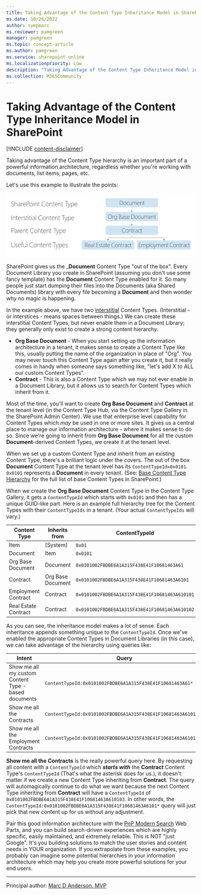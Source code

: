 ```yaml
---
title: Taking Advantage of the Content Type Inheritance Model in SharePoint
ms.date: 10/26/2022
author: sympmarc
ms.reviewer: pamgreen
manager: pamgreen
ms.topic: concept-article
ms.author: pamgreen
ms.service: sharepoint-online
ms.localizationpriority: Low
description: "Taking Advantage of the Content Type Inheritance Model in SharePoint"
ms.collection: M365Community
---
```

# Taking Advantage of the Content Type Inheritance Model in SharePoint

[!INCLUDE [content-disclaimer](includes/content-disclaimer.md)]

Taking advantage of the Content Type hierarchy is an important part of a powerful information architecture, regardless whether you're working with documents, list items, pages, etc.

Let's use this example to illustrate the points:

![Content Type Hierarchy](media/taking-advantage-content-type-inheritance-sharepoint/content-type-hierarchy.png)

SharePoint gives us the ___Document__ Content Type "out of the box". Every Document Library you create in SharePoint (assuming you don't use some fancy template) has the __Document__ Content Type enabled for it. So many people just start dumping their files into the Documents (aka Shared Documents) library with every file becoming a __Document__ and then wonder why no magic is happening.

In the example above, we have two [interstitial](https://www.dictionary.com/browse/interstice) Content Types. (Interstitial - or interstices - means spaces between things.) We can create these interstitial Content Types, but never enable them in a Document Library; they generally only exist to create a strong content hierarchy.

- __Org Base Document__ - When you start setting up the information architecture in a tenant, it makes sense to create a Content Type like this, usually putting the name of the organization in place of "Org". You may never touch this Content Type again after you create it, but it really comes in handy when someone says something like, "let's add X to ALL our custom Content Types".
- __Contract__ - This is also a Content Type which we may not ever enable in a Document Library, but it allows us to search for Content Types which inherit from it.

Most of the time, you'll want to create __Org Base Document__ and __Contract__ at the tenant level (in the Content Type Hub, via the Content Type Gallery in the SharePoint Admin Center). We use that enterprise level capability for Content Types which *may* be used in one or more sites. It gives us a central place to manage our information architecture - where it makes sense to do so. Since we're going to inherit from __Org Base Document__ for all the custom __Document__-derived Content Types, we create it at the tenant level.

When we set up a custom Content Type and inherit from an existing Content Type, there's a brilliant logic under the covers. The out of the box __Document__ Content Type at the tenant level has its `ContentTypeId=0x0101`. `0x0101` represents a __Document__ in every tenant. (See: [Base Content Type Hierarchy](/previous-versions/office/developer/sharepoint-2010/ms452896(v=office.14)) for the full list of base Content Types in SharePoint.)

When we create the __Org Base Document__ Content Type in the Content Type Gallery, it gets a `ContentTypeId` which starts with `0x0101` and then has a unique GUID-like part. Here is an example full hierarchy tree for the Content Types with their `ContentTypeIds` in a tenant. (Your actual `ContentTypeIds` will vary.)

| Content Type | Inherits from | ContentTypeId |
|---|---|---|
| Item | \[System\] | `0x01` |
| Document | Item | `0x0101` |
| Org Base Document | Document | `0x0101002FBDBE6A1A315F438E41F10681463A61` |
| Contract | Org Base Document | `0x0101002FBDBE6A1A315F438E41F10681463A6101` |
| Employment Contract | Contract | `0x0101002FBDBE6A1A315F438E41F10681463A610101` |
| Real Estate Contract | Contract | `0x0101002FBDBE6A1A315F438E41F10681463A610102` |

As you can see, the inheritance model makes a lot of sense. Each inheritance appends something unique to the `ContentTypeId`. Once we've enabled the appropriate Content Types in Document Libraries (in this case), we can take advantage of the hierarchy using queries like:

| Intent | Query |
|---|---|
| Show me all my custom Content Type -based documents | `ContentTypeId:0x0101002FBDBE6A1A315F438E41F10681463A61*` |
| Show me all the Contracts | `ContentTypeId:0x0101002FBDBE6A1A315F438E41F10681463A6101*` |
| Show me all the Employment Contracts | `ContentTypeId:0x0101002FBDBE6A1A315F438E41F10681463A610101*` |

__Show me all the Contracts__ is the really powerful query here. By requesting all content with a `ContentTypeId` which __*starts with*__ the __Contract__ Content Type's `ContentTypeId` (That's what the asterisk does for us.), it doesn't matter if we create a new Content Type inheriting from __Contract__. The query will automagically continue to do what we want because the next Content Type inheriting from __Contract__ will have a `ContentTypeId` of `0x0101002FBDBE6A1A315F438E41F10681463A610103`. In other words, the `ContentTypeId:0x0101002FBDBE6A1A315F438E41F10681463A6101*` query will just pick that new content up for us without any adjustment.

Pair this good information architecture with the [PnP Modern Search](https://microsoft-search.github.io/pnp-modern-search/) Web Parts, and you can build search-driven experiences which are highly specific, easily maintained, and extremely reliable. This is NOT "just Google". It's you building solutions to match the user stories and content needs in YOUR organization. If you extrapolate from these examples, you probably can imagine some potential hierarchies in your information architecture which may help you create more powerful solutions for your end users.

---

Principal author: [Marc D Anderson, MVP](https://www.linkedin.com/in/marcanderson)

